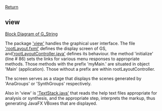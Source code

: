 [Return](Structure.md)
## view ##
[Block Diagram of G_String](img/block.png)

The package ['view'](../../../tree/main/workbench/GS_L/src/view) handles the graphical user interface. The file ['rootLayout.fxml'](../../../blob/main/workbench/GS_L/src/view/RootLayout.fxml) defines the display screen of GS, and['rootLayoutController.java'](../../../blob/main/workbench/GS_L/src/view/RootLayoutController.java') defines its behaviour. the method 'initialize' (line # 86) sets the links for various menu responses to appropriate methods. Those methods with the prefix 'myMain.' are situated in object 'Main' (application). Those without a prefix are within rootLayoutController.

The screen serves as a stage that displays the scenes generated by 'AnaGroups' or 'SynthGroups' respectively.

Also in 'view' is ['TextStack.java'](../../../blob/main/workbench/GS_L/src/view/TextStack.java) that reads the help text files appropriate for analysis or synthesis, and the appropriate step, interprets the markup, thus generating JavaFX VBoxes that are displayed.
